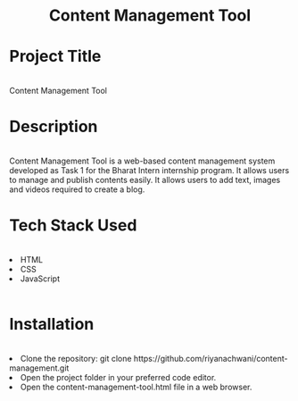 # <center>Content Management Tool</center>

# Project Title
<br>
Content Management Tool

# Description
<br>
Content Management Tool is a web-based content management system developed as Task 1 for the Bharat Intern internship program. It allows users to manage and publish contents easily. It allows users to add text, images and videos required to create a blog. 

# Tech Stack Used
<br>
<li>HTML</li>
<li>CSS</li>
<li>JavaScript</li>
<br>

# Installation
<br>
<li>Clone the repository: git clone https://github.com/riyanachwani/content-management.git </li>
<li>Open the project folder in your preferred code editor.</li>
<li>Open the content-management-tool.html file in a web browser.</li>
